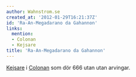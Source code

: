 ```yaml
---
author: Wahnstrom.se
created_at: '2012-01-29T16:21:37Z'
id: 'Ra-An-Megadarano da Gahannon'
links:
  mention:
  - Colonan
  - Kejsare
title: 'Ra-An-Megadarano da Gahannon'
---
```


[Kejsare] i [Colonan] som dör 666 utan utan arvingar.

  [Kejsare]: Kejsare
  [Colonan]: Colonan